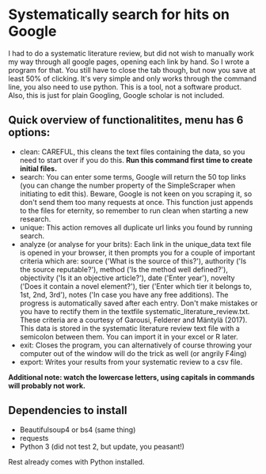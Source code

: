 ﻿# Systematically search for hits on Google

I had to do a systematic literature review, but did not wish to manually work my way through all google pages, opening each link by hand. So I wrote a program for that. You still have to close the tab though, but now you save at least 50% of clicking. It's very simple and only works through the command line, you also need to use python. This is a tool, not a software product. Also, this is just for plain Googling, Google scholar is not included.

## Quick overview of functionalitites, menu has 6 options:
- clean: CAREFUL, this cleans the text files containing the data, so you need to start over if you do this. **Run this command first time to create initial files.**
- search: You can enter some terms, Google will return the 50 top links (you can change the number property of the SimpleScraper when initiating to edit this). Beware, Google is not keen on you scraping it, so don't send them too many requests at once. This function just appends to the files for eternity, so remember to run clean when starting a new research.
- unique: This action removes all duplicate url links you found by running search.
- analyze (or analyse for your brits): Each link in the unique_data text file is opened in your browser, it then prompts you for a couple of important criteria which are: source ('What is the source of this?'), authority ('Is the source reputable?'), method ('Is the method well defined?'), objectivity ('Is it an objective article?'), date ('Enter year'), novelty ('Does it contain a novel element?'), tier ('Enter which tier it belongs to, 1st, 2nd, 3rd'), notes ('In case you have any free additions). The progress is automatically saved after each entry. Don't make mistakes or you have to rectify them in the textfile systematic_literature_review.txt. These criteria are a courtesy of Garousi, Felderer and Mäntylä (2017). This data is stored in the systematic literature review text file with a semicolon between them. You can import it in your excel or R later.
- exit: Closes the program, you can alternatively of course throwing your computer out of the window will do the trick as well (or angrily F4ing)
- export: Writes your results from your systematic review to a csv file.

**Additional note: watch the lowercase letters, using capitals in commands will probably not work.**

## Dependencies to install

- Beautifulsoup4 or bs4 (same thing)
- requests
- Python 3 (did not test 2, but update, you peasant!)

Rest already comes with Python installed.
